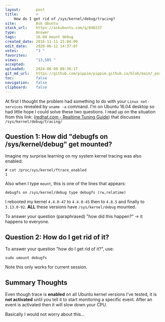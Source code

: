 ```yaml
---
layout:       post
title:        >
    How do I get rid of /sys/kernel/debug/tracing?
site:         Ask Ubuntu
stack_url:    https://askubuntu.com/q/848237
type:         Answer
tags:         16.04 mount debug
created_date: 2016-11-11 15:04:09
edit_date:    2020-06-12 14:37:07
votes:        "3 "
favorites:    
views:        "13,585 "
accepted:     
uploaded:     2024-06-09 08:36:17
git_md_url:   https://github.com/pippim/pippim.github.io/blob/main/_posts/2016/2016-11-11-How-do-I-get-rid-of-_sys_kernel_debug_tracing_.md
toc:          false
navigation:   false
clipboard:    false
---
```


At first I thought the problem had something to do with your `Linux net-services` revealed by `uname -a` command. I'm on Ubuntu 16.04 desktop so had little hope I could solve these two questions. I read up on the situation from this link: ([redhat.com - Realtime Tuning Guide][1]) that discusses `/sys/kernel/debug/tracing/`

## Question 1: How did "debugfs on /sys/kernel/debug" get mounted?

Imagine my surprise learning on my system kernel tracing was also enabled:

``` 
# cat /proc/sys/kernel/ftrace_enabled
1
```

Also when I type `mount`, this is one of the lines that appears:

``` 
debugfs on /sys/kernel/debug type debugfs (rw,relatime)
```

I rebooted my kernel `4.4.0-47` to `4.4.0-45` then to `4.8.5` and finally to `3.13.0-92`. **ALL** these versions have `/sys/kernel/debug` mounted.

To answer your question (paraphrased) "how did this happen?" -> it happens to everyone.

## Question 2: How do I get rid of it?

To answer your question "how do I get rid of it?", use:

``` 
sudo umount debugfs
```

Note this only works for current session.

## Summary Thoughts

Even though trace is **enabled** on all Ubuntu kernel versions I've tested, it is **not activated** until you tell it to start monitoring a specific event. After an event is activated then it will slow down your CPU.

Basically I would not worry about this...

  [1]: https://access.redhat.com/documentation/en-US/Red_Hat_Enterprise_MRG/1.3/html/Realtime_Tuning_Guide/sect-Realtime_Tuning_Guide-Realtime_Specific_Tuning-Using_the_ftrace_Utility_for_Tracing_Latencies.html
